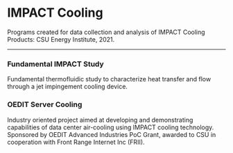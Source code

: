 # IMPACT Cooling
Programs created for data collection and analysis of IMPACT Cooling Products: CSU Energy Institute, 2021.

***

### Fundamental IMPACT Study
Fundamental thermofluidic study to characterize heat transfer and flow through a jet impingement cooling device.

### OEDIT Server Cooling
Industry oriented project aimed at developing and demonstrating capabilities of data center air-cooling using IMPACT cooling technology. Sponsored by OEDIT Advanced Industries PoC Grant, awarded to CSU in cooperation with Front Range Internet Inc (FRII).

